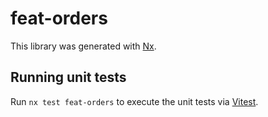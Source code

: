 # feat-orders

This library was generated with [Nx](https://nx.dev).

## Running unit tests

Run `nx test feat-orders` to execute the unit tests via [Vitest](https://vitest.dev/).

